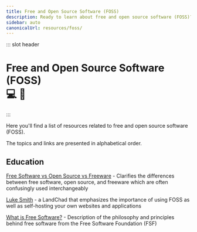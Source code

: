 ```yaml
---
title: Free and Open Source Software (FOSS)
description: Ready to learn about free and open source software (FOSS)? These resources will explain what FOSS is, why it's important, and provide you with some useful applications! 💻🐒
sidebar: auto
canonicalUrl: resources/foss/
---
```


::: slot header

# Free and Open Source Software (FOSS) <div class="emoji-wrap">💻 🐒</div>

:::

Here you'll find a list of resources related to free and open source software (FOSS).

The topics and links are presented in alphabetical order.

<div class="resource-card">

## Education

[Free Software vs Open Source vs Freeware](https://dzone.com/articles/free-software-vs-open-source-vs-freeware-whats-the) - Clarifies the differences between free software, open source, and freeware which are often confusingly used interchangeably

[Luke Smith](https://lukesmith.xyz/) - a LandChad that emphasizes the importance of using FOSS as well as self-hosting your own websites and applications

[What is Free Software?](https://www.gnu.org/philosophy/free-sw.html) - Description of the philosophy and principles behind free software from the Free Software Foundation (FSF)

</div>

<style lang="stylus" scoped>
h1
  padding-bottom: 5rem

h2
  color: $accentColor
  margin: 1.875rem 0

.resource-card
  border: 0.125rem solid $darkBorderColor
  box-shadow: 0 0.5rem 1rem 0 $darkBorderColor
  transition: 0.2s
  border-radius: 1.875rem
  background-image: radial-gradient(circle at center center, $backgroundColorThree, $backgroundColor)

.resource-card:nth-child(n+2)
  margin-top: 3.5rem

.resource-card:hover
  box-shadow: 0.125rem 0.5rem 1rem 0.125rem $darkBoxShadowColor

@media (max-width: 54.6875rem)
  p
    text-align: center

@media (max-width: 26.3125rem)
  .resource-card
    padding: 0 1rem

@media (min-width: 26.375rem)
  .resource-card
    padding: 0 2rem
</style>

